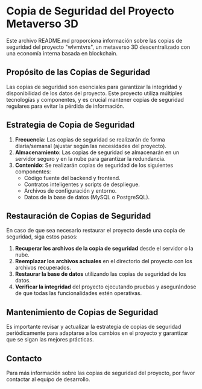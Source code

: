# Copia de Seguridad del Proyecto Metaverso 3D

Este archivo README.md proporciona información sobre las copias de seguridad del proyecto "wlvmtvrs", un metaverso 3D descentralizado con una economía interna basada en blockchain.

## Propósito de las Copias de Seguridad

Las copias de seguridad son esenciales para garantizar la integridad y disponibilidad de los datos del proyecto. Este proyecto utiliza múltiples tecnologías y componentes, y es crucial mantener copias de seguridad regulares para evitar la pérdida de información.

## Estrategia de Copia de Seguridad

1. **Frecuencia**: Las copias de seguridad se realizarán de forma diaria/semanal (ajustar según las necesidades del proyecto).
2. **Almacenamiento**: Las copias de seguridad se almacenarán en un servidor seguro y en la nube para garantizar la redundancia.
3. **Contenido**: Se realizarán copias de seguridad de los siguientes componentes:
   - Código fuente del backend y frontend.
   - Contratos inteligentes y scripts de despliegue.
   - Archivos de configuración y entorno.
   - Datos de la base de datos (MySQL o PostgreSQL).

## Restauración de Copias de Seguridad

En caso de que sea necesario restaurar el proyecto desde una copia de seguridad, siga estos pasos:

1. **Recuperar los archivos de la copia de seguridad** desde el servidor o la nube.
2. **Reemplazar los archivos actuales** en el directorio del proyecto con los archivos recuperados.
3. **Restaurar la base de datos** utilizando las copias de seguridad de los datos.
4. **Verificar la integridad** del proyecto ejecutando pruebas y asegurándose de que todas las funcionalidades estén operativas.

## Mantenimiento de Copias de Seguridad

Es importante revisar y actualizar la estrategia de copias de seguridad periódicamente para adaptarse a los cambios en el proyecto y garantizar que se sigan las mejores prácticas.

## Contacto

Para más información sobre las copias de seguridad del proyecto, por favor contactar al equipo de desarrollo.